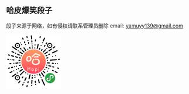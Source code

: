 
## 哈皮爆笑段子
段子来源于网络，如有侵权请联系管理员删除 email: yamuyy139@gmail.com  
  
<img width="150" src="https://github.com/dingguoqing513/hapi/blob/master/miniprogram/images/QRcode.jpg" />
